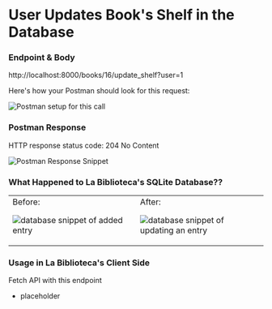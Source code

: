 # User Updates Book's Shelf in the Database

### Endpoint & Body

http://localhost:8000/books/16/update_shelf?user=1

Here's how your Postman should look for this request:

![Postman setup for this call](https://user-images.githubusercontent.com/98675776/225177763-b10d6303-2c2f-4cdf-9349-632c7608a451.png)


### Postman Response

HTTP response status code: 204 No Content

![Postman Response Snippet](https://user-images.githubusercontent.com/98675776/225177810-66f3bf2e-f2a6-4d75-97eb-aa8ce2c9b96e.png)

### What Happened to La Biblioteca's SQLite Database??

<table><tr?></tr><td valign="top" width=50%>
Before:

![database snippet of added entry](https://user-images.githubusercontent.com/98675776/225176953-f94c5366-6b43-4050-9ab6-628efea28195.png)
</td><td valign="top" width=50%>
After:

![database snippet of updating an entry](https://user-images.githubusercontent.com/98675776/225177998-c026fb6c-cbea-4876-b653-44992e765bb7.png)
</td></tr></table>

### Usage in La Biblioteca's Client Side
Fetch API with this endpoint
- placeholder
